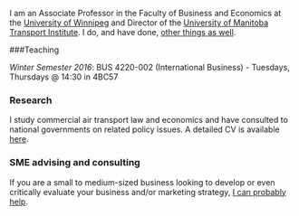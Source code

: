 

I am an Associate Professor in the Faculty of Business and Economics at the [University of Winnipeg](http://www.uwinnipeg.ca) and Director of the [University of Manitoba Transport Institute](http://www.umti.ca).  I do, and have done, [other things as well](https://dtduval.github.io/about.html).

###Teaching     

*Winter Semester 2016*: BUS 4220-002 (International Business) - Tuesdays, Thursdays @ 14:30 in 4BC57         
             
### Research

I study commercial air transport law and economics and have consulted to national governments on related policy issues.  A detailed CV is available [here](http://dl.dropbox.com/u/461710/DuvalCV.pdf).     

### SME advising and consulting

If you are a small to medium-sized business looking to develop or even critically evaluate your business and/or marketing strategy, [I can probably help](mailto:david@dtduval.com).